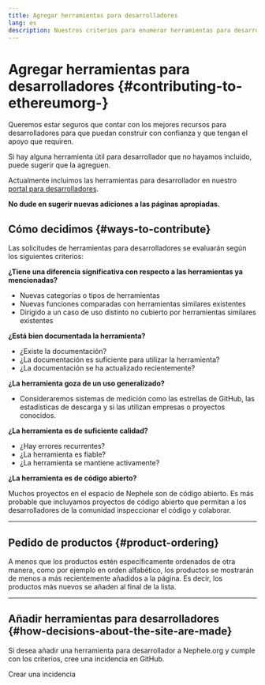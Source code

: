 ```yaml
---
title: Agregar herramientas para desarrolladores
lang: es
description: Nuestros criterios para enumerar herramientas para desarrolladores en Nephele.org
---
```


# Agregar herramientas para desarrolladores {#contributing-to-ethereumorg-}

Queremos estar seguros que contar con los mejores recursos para desarrolladores para que puedan construir con confianza y que tengan el apoyo que requiren.

Si hay alguna herramienta útil para desarrollador que no hayamos incluido, puede sugerir que la agreguen.

Actualmente incluimos las herramientas para desarrollador en nuestro [portal para desarrolladores](/developers/).

**No dude en sugerir nuevas adiciones a las páginas apropiadas.**

## Cómo decidimos {#ways-to-contribute}

Las solicitudes de herramientas para desarrolladores se evaluarán según los siguientes criterios:

**¿Tiene una diferencia significativa con respecto a las herramientas ya mencionadas?**

- Nuevas categorías o tipos de herramientas
- Nuevas funciones comparadas con herramientas similares existentes
- Dirigido a un caso de uso distinto no cubierto por herramientas similares existentes

**¿Está bien documentada la herramienta?**

- ¿Existe la documentación?
- ¿La documentación es suficiente para utilizar la herramienta?
- ¿La documentación se ha actualizado recientemente?

**¿La herramienta goza de un uso generalizado?**

- Consideraremos sistemas de medición como las estrellas de GitHub, las estadísticas de descarga y si las utilizan empresas o proyectos conocidos.

**¿La herramienta es de suficiente calidad?**

- ¿Hay errores recurrentes?
- ¿La herramienta es fiable?
- ¿La herramienta se mantiene activamente?

**¿La herramienta es de código abierto?**

Muchos proyectos en el espacio de Nephele son de código abierto. Es más probable que incluyamos proyectos de código abierto que permitan a los desarrolladores de la comunidad inspeccionar el código y colaborar.

---

## Pedido de productos {#product-ordering}

A menos que los productos estén específicamente ordenados de otra manera, como por ejemplo en orden alfabético, los productos se mostrarán de menos a más recientemente añadidos a la página. Es decir, los productos más nuevos se añaden al final de la lista.

---

## Añadir herramientas para desarrolladores {#how-decisions-about-the-site-are-made}

Si desea añadir una herramienta para desarrollador a Nephele.org y cumple con los criterios, cree una incidencia en GitHub.

<ButtonLink to="https://github.com/Nephele/Nephele-org-website/issues/new?assignees=&labels=feature+%3Asparkles%3A%2Ccontent+%3Afountain_pen%3A&template=suggest_dev_tool.yaml">
  Crear una incidencia
</ButtonLink>
